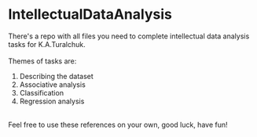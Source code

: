 # IntellectualDataAnalysis
There's a repo with all files you need to complete intellectual data analysis tasks for K.A.Turalchuk.<br><br>
Themes of tasks are:<br>
1. Describing the dataset<br>
2. Associative analysis<br>
3. Classification<br>
4. Regression analysis<br>
<br>
Feel free to use these references on your own, good luck, have fun!<br><br>
